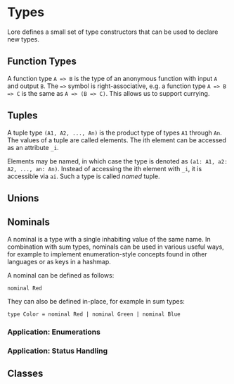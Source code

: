 # Types

Lore defines a small set of type constructors that can be used to declare new types.


## Function Types

A function type `A => B` is the type of an anonymous function with input `A` and output `B`. The `=>` symbol is right-associative, e.g. a function type `A => B => C` is the same as `A => (B => C)`. This allows us to support currying.


## Tuples

A tuple type `(A1, A2, ..., An)` is the product type of types `A1` through `An`. The values of a tuple are called elements. The ith element can be accessed as an attribute `_i`. 

Elements may be named, in which case the type is denoted as `(a1: A1, a2: A2, ..., an: An)`. Instead of accessing the ith element with `_i`, it is accessible via `ai`. Such a type is called *named* tuple.


## Unions





## Nominals

A nominal is a type with a single inhabiting value of the same name. In combination with sum types, nominals can be used in various useful ways, for example to implement enumeration-style concepts found in other languages or as keys in a hashmap. 

A nominal can be defined as follows:

    nominal Red

They can also be defined in-place, for example in sum types:

    type Color = nominal Red | nominal Green | nominal Blue


### Application: Enumerations


### Application: Status Handling









## Classes



